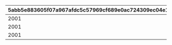 |5abb5e883605f07a967afdc5c57969cf689e0ac724309ec04e1082076587b5a9|4152231925c28495bfda3aaa00e44bf05b4fd16956596adab72e32896ce82387|896ce210161e0bfe78cab17ef14ef3bedf3890880e1cc1a9aad06d98ecacbc78|5ceb5717855fd59d86d57de1528af4a74d3e3c1151ef00a471c511b7eb17c44b|07b620b63ca8b22b1677d0a2a3d2aecf1b5a8b5157f62a576137fae8245cee77|c08c342399cd76c2fc8470c8ad4709364701f6d5d4cc6fc9c7c58177cf9fd6b6|1464f71d793d0721e8f26a23658e488c424eb2e9f9b953bd78e9d9dbdd68c4aa|6fd6cdf72dd3408180e6e411c5f9bdef9b777b4d1a5ac4be19aa979062bc23db|175216f6d562c1728745bc3becfb377b3dafa2921b0731681e91239797ae9e85|
| --- | --- | --- | --- | --- | --- | --- | --- | --- |
|2001|15|1001|1001|3|2101|1|2201|1|
|2001|15|1001|1101|3|2101|1|2201|2|
|2001|15|1001|1101|6|2101|1|2201|3|